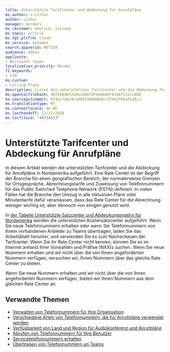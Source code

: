 ```yaml
---
title: Unterstützte Tarifcenter und Abdeckung für Anrufpläne
ms.author: v-cichur
author: cichur
manager: serdars
ms.reviewer: davlick, julienp
ms.topic: article
ms.tgt.pltfrm: cloud
ms.service: msteams
search.appverid: MET150
audience: Admin
appliesto:
- Microsoft Teams
localization_priority: Normal
f1.keywords:
- CSH
ms.custom:
- Calling Plans
description: Listet die unterstützten Tarifcenter und die Abdeckung für Anrufpläne auf.
ms.openlocfilehash: dbf0280bf26452d6bfdf40e669f43dbf131cc88b
ms.sourcegitcommit: 67dac7a8c9c5d0151b94db81c979e2f6bafe28c3
ms.translationtype: MT
ms.contentlocale: de-DE
ms.lasthandoff: 12/21/2020
ms.locfileid: "49724513"
---
```

# <a name="supported-rate-centers-and-coverage-for-calling-plans"></a>Unterstützte Tarifcenter und Abdeckung für Anrufpläne

In diesem Artikel werden die unterstützten Tarifcenter und die Abdeckung für Anrufpläne in Nordamerika aufgeführt. Eine Rate Center ist der Begriff der Branche für einen geografischen Bereich, der normalerweise Grenzen für Ortsgespräche, Abrechnungstarife und Zuweisung von Telefonnummern für das Public Switched Telephone Network (PSTN) definiert. In vielen Fällen hat die Branche den Umzug in alle inklusiven Pläne oder Minutentarife dafür veranlassen, dass das Rate Center für die Abrechnung weniger wichtig ist, aber dennoch von einigen genutzt wird.

In [der Tabelle Unterstützte Satzcenter und Abdeckungsmatrix für Nordamerika](https://www.microsoft.com/download/details.aspx?id=102534) werden die unterstützten Kostensatzcenter aufgeführt. Wenn Sie neue Telefonnummern erhalten oder wenn Sie Telefonnummern von Ihrem vorhandenen Anbieter zu Teams übertragen, laden Sie das Arbeitsblatt herunter, und verwenden Sie es zum Nachschauen der Tarifcenter. Wenn Sie ihr Rate Center nicht kennen, können Sie es im Internet anhand Ihrer Vorwahlen und Präfixe (NXX)s suchen.
Wenn Sie neue Nummern erhalten und wir nicht über die von Ihnen angeforderten Nummern verfügen, versuchen wir, Ihnen Nummern über das gleiche Rate Center zu bieten.

Wenn Sie neue Nummern erhalten und wir nicht über die von Ihnen angeforderten Nummern verfügen, bieten wir Ihnen Nummern aus dem gleichen Rate Center an.

## <a name="related-topics"></a>Verwandte Themen

- [Verwalten von Telefonnummern für Ihre Organisation](../manage-phone-numbers-for-your-organization/manage-phone-numbers-for-your-organization.md)
- [Verschiedene Arten von Telefonnummern, die für Anrufpläne verwendet werden](../different-kinds-of-phone-numbers-used-for-calling-plans.md)
- [Verfügbarkeit von Land und Region für Audiokonferenz und Anrufpläne](../country-and-region-availability-for-audio-conferencing-and-calling-plans/country-and-region-availability-for-audio-conferencing-and-calling-plans.md)
- [Abrufen von Telefonnummern für Ihre Benutzer](../getting-phone-numbers-for-your-users.md)
- [Servicetelefonnummern erhalten](../getting-service-phone-numbers.md)
- [Übertragen von Telefonnummern an Teams](transfer-phone-numbers-to-teams.md)
